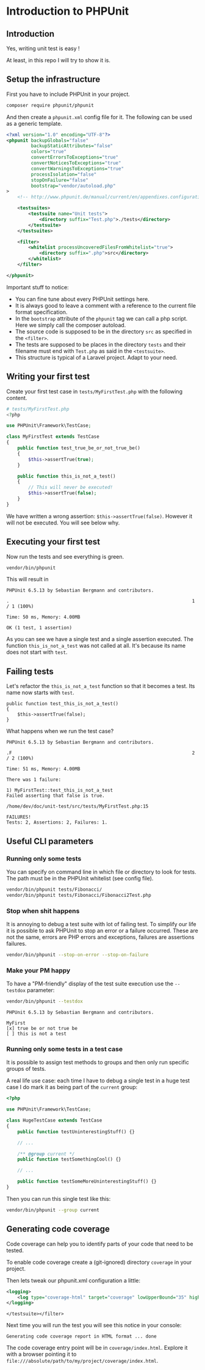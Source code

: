# Introduction to PHPUnit

## Introduction

Yes, writing unit test is easy !

At least, in this repo I will try to show it is.

## Setup the infrastructure

First you have to include PHPUnit in your project.

```bash
composer require phpunit/phpunit
```

And then create a `phpunit.xml` config file for it. The following can be used as a generic template.

```xml
<?xml version="1.0" encoding="UTF-8"?>
<phpunit backupGlobals="false"
         backupStaticAttributes="false"
         colors="true"
         convertErrorsToExceptions="true"
         convertNoticesToExceptions="true"
         convertWarningsToExceptions="true"
         processIsolation="false"
         stopOnFailure="false"
         bootstrap="vendor/autoload.php"
>
    <!-- http://www.phpunit.de/manual/current/en/appendixes.configuration.html -->

    <testsuites>
        <testsuite name="Unit tests">
            <directory suffix="Test.php">./tests</directory>
        </testsuite>
    </testsuites>

    <filter>
        <whitelist processUncoveredFilesFromWhitelist="true">
            <directory suffix=".php">src</directory>
        </whitelist>
    </filter>

</phpunit>
```

Important stuff to notice:

 * You can fine tune about every PHPUnit settings here.
 * It is always good to leave a comment with a reference to the current file format specification.
 * In the `bootstrap` attribute of the `phpunit` tag we can call a php script. Here we simply call the composer autoload.
 * The source code is supposed to be in the directory `src` as specified in the `<filter>`.
 * The tests are supposed to be places in the directory `tests` and their filename must end with `Test.php` as said in the `<testsuite>`.
 * This structure is typical of a Laravel project. Adapt to your need.

## Writing your first test

Create your first test case in `tests/MyFirstTest.php` with the following content.

```php
# tests/MyFirstTest.php
<?php

use PHPUnit\Framework\TestCase;

class MyFirstTest extends TestCase
{
    public function test_true_be_or_not_true_be()
    {
        $this->assertTrue(true);
    }

    public function this_is_not_a_test()
    {
        // This will never be executed!
        $this->assertTrue(false);
    }
}

```

We have written a wrong assertion: `$this->assertTrue(false)`. However it will not be executed. You will see below why.

## Executing your first test

Now run the tests and see everything is green.

```bash
vendor/bin/phpunit
```

This will result in

```
PHPUnit 6.5.13 by Sebastian Bergmann and contributors.

.                                                                   1 / 1 (100%)

Time: 50 ms, Memory: 4.00MB

OK (1 test, 1 assertion)
```

As you can see we have a single test and a single assertion executed.
The function `this_is_not_a_test` was not called at all. It's because its name does not start with `test`.

## Failing tests

Let's refactor the `this_is_not_a_test` function so that it becomes a test. Its name now starts with `test`.

```
public function test_this_is_not_a_test()
{
    $this->assertTrue(false);
}
```

What happens when we run the test case?

```
PHPUnit 6.5.13 by Sebastian Bergmann and contributors.

.F                                                                  2 / 2 (100%)

Time: 51 ms, Memory: 4.00MB

There was 1 failure:

1) MyFirstTest::test_this_is_not_a_test
Failed asserting that false is true.

/home/dev/doc/unit-test/src/tests/MyFirstTest.php:15

FAILURES!
Tests: 2, Assertions: 2, Failures: 1.
```

## Useful CLI parameters

### Running only some tests

You can specify on command line in which file or directory to look for tests.
The path must be in the PHPUnit whitelist (see config file).

```bash
vendor/bin/phpunit tests/Fibonacci/
vendor/bin/phpunit tests/Fibonacci/Fibonacci2Test.php
```

### Stop when shit happens

It is annoying to debug a test suite with lot of failing test.
To simplify our life it is possible to ask PHPUnit to stop an error or a failure occurred.
These are not the same, errors are PHP errors and exceptions, failures are assertions failures.

```bash
vendor/bin/phpunit --stop-on-error --stop-on-failure
```

### Make your PM happy

To have a "PM-friendly" display of the test suite execution use the `--testdox` parameter:

```bash
vendor/bin/phpunit --testdox
```

```
PHPUnit 6.5.13 by Sebastian Bergmann and contributors.

MyFirst
[x] true be or not true be
[ ] this is not a test
```

### Running only some tests in a test case

It is possible to assign test methods to groups and then only run specific groups of tests.

A real life use case: each time I have to debug a single test in a huge test case I do mark it as being part of the
`current` group:

```php
<?php

use PHPUnit\Framework\TestCase;

class HugeTestCase extends TestCase
{
    public function testUninterestingStuff() {}

    // ...

    /** @group current */
    public function testSomethingCool() {}

    // ...

    public function testSomeMoreUninterestingStuff() {}
}
```

Then you can run this single test like this:

```bash
vendor/bin/phpunit --group current
```

## Generating code coverage

Code coverage can help you to identify parts of your code that need to be tested.

To enable code coverage create a (git-ignored) directory `coverage` in your project.

Then lets tweak our phpunit.xml configuration a little:

```xml
<logging>
    <log type="coverage-html" target="coverage" lowUpperBound="35" highLowerBound="70"/>
</logging>

```
    </testsuite></filter>

Next time you will run the test you will see this notice in your console:

```
Generating code coverage report in HTML format ... done
```

The code coverage entry point will be in `coverage/index.html`. Explore it with a browser pointing it to
`file:///absolute/path/to/my/project/coverage/index.html`.

